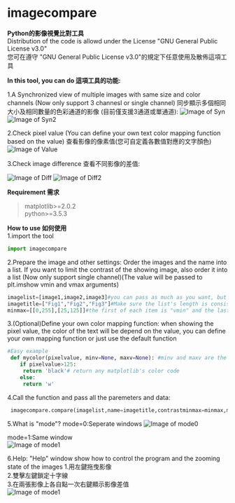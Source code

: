 # imagecompare
__Python的影像視覺比對工具__  
Distribution of the code is allowd under the License "GNU General Public License v3.0"  
您可在遵守 "GNU General Public License v3.0"的規定下任意使用及散佈這項工具  

__In this tool, you can do 這項工具的功能:__

1.A Synchronized view of multiple images with same size and color channels (Now only support 3 channesl or single channel) 同步顯示多個相同大小及相同數量的色彩通道的影像 (目前僅支援3通道或單通道):
![Image of Syn](https://github.com/JeremyCC/imagecompare/blob/master/Example/SYN.PNG)
![Image of Syn2](https://github.com/JeremyCC/imagecompare/blob/master/Example/SYN2.PNG)


2.Check pixel value (You can define your own text color mapping function based on the value) 查看影像的像素值(您可自定義各數值對應的文字顏色)
![Image of Value](https://github.com/JeremyCC/imagecompare/blob/master/Example/VALUE.PNG)  

3.Check image difference 查看不同影像的差值:

![Image of Diff](https://github.com/JeremyCC/imagecompare/blob/master/Example/SUB.PNG)
![Image of Diff2](https://github.com/JeremyCC/imagecompare/blob/master/Example/SUBALL.PNG)


__Requirement 需求__
> matplotlib>=2.0.2   
> python>=3.5.3    



__How to use 如何使用__  
1.import the tool  
```python
import imagecompare
```  

2.Prepare the image and other settings: Order the images and the name into a list. If you want to limit the contrast of the showing image, also order it into a list (Now only support single channel)(The value will be passed to plt.imshow vmin and vmax arguments)  
```python
imagelist=[image1,image2,image3]#you can pass as much as you want, but more images will make the programe runs slower
imagetitle=["Fig1","Fig2","Fig3"]#Make sure the list's length is consistent with imagelist's length, or the rest will be automatically generated
minmax=[[0,255],[25,125]]#the first of each item is "vmin" and the last is "vmax" for each image, the rest of those without setting will be displayed in matplolib's auto constrast.   
```

3.(Optional)Define your own color mapping function: when showing the pixel value, the color of the text will be depend on the value, you can define your own mapping function or just use the default function 
```python
#Easy example
 def mycolor(pixelvalue, minv=None, maxv=None): #minv and maxv are the minimum and maximum value of the image (each image has its own value)
    if pixelvalue>125:
     return 'black'# return any matplotlib's color code
    else:
     return 'w'
```

4.Call the function and pass all the paremeters and data:
```python
 imagecompare.compare(imagelist,name=imagetitle,contrastminmax=minmax,mode=1,colormapping=mycolor,showhelp=True)#Everything can be "None" except for imagelist

```

5.What is "mode"?
mode=0:Seperate windows
![Image of mode0](https://github.com/JeremyCC/imagecompare/blob/master/Example/mode0.PNG)  

mode=1:Same window  
![Image of mode1](https://github.com/JeremyCC/imagecompare/blob/master/Example/SYN.PNG)

6.Help: "Help" window show how to control the program and the zooming state of the images
1.用左鍵拖曳影像    
2.雙擊左鍵鎖定十字線  
3.在兩張影像上各自點一次右鍵顯示影像差值  
![Image of mode1](https://github.com/JeremyCC/imagecompare/blob/master/Example/HELP.PNG)
